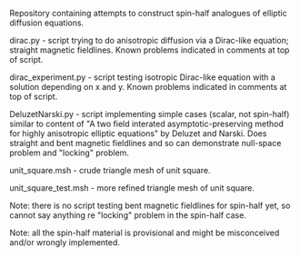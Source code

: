 Repository containing attempts to construct spin-half analogues of elliptic diffusion equations.

dirac.py - script trying to do anisotropic diffusion via a Dirac-like equation; straight magnetic fieldlines.  Known problems indicated in comments at top of script.

dirac_experiment.py - script testing isotropic Dirac-like equation with a solution depending on x and y.  Known problems indicated in comments at top of script.

DeluzetNarski.py - script implementing simple cases (scalar, not spin-half) similar to content of "A two field interated asymptotic-preserving method for highly anisotropic elliptic equations" by Deluzet and Narski.  Does straight and bent magnetic fieldlines and so can demonstrate null-space problem and "locking" problem.

unit_square.msh - crude triangle mesh of unit square.

unit_square_test.msh - more refined triangle mesh of unit square.

Note: there is no script testing bent magnetic fieldlines for spin-half yet, so cannot say anything re "locking" problem in the spin-half case.

Note: all the spin-half material is provisional and might be misconceived and/or wrongly implemented.

